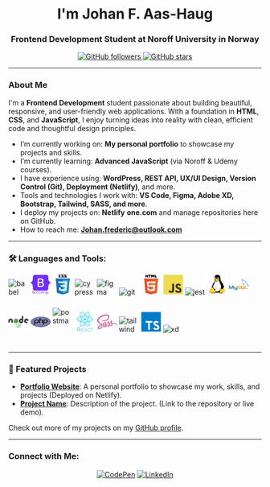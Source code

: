 <h1 align="center"> I'm Johan F. Aas-Haug</h1>
<h3 align="center">Frontend Development Student at Noroff University in Norway</h3>

<p align="center">
  <a href="https://github.com/johanf92?tab=repositories">
    <img src="https://img.shields.io/github/followers/johanf92?label=Followers&style=social" alt="GitHub followers" />
  </a>
  <a href="https://github.com/johanf92?tab=repositories">
    <img src="https://img.shields.io/github/stars/johanf92?label=Stars&style=social" alt="GitHub stars" />
  </a>
</p>

---

### About Me
I'm a **Frontend Development** student passionate about building beautiful, responsive, and user-friendly web applications. With a foundation in **HTML**, **CSS**, and **JavaScript**, I enjoy turning ideas into reality with clean, efficient code and thoughtful design principles.

-  I’m currently working on: **My personal portfolio** to showcase my projects and skills.
-  I’m currently learning: **Advanced JavaScript** (via Noroff & Udemy courses).
-  I have experience using: **WordPress, REST API, UX/UI Design, Version Control (Git), Deployment (Netlify)**, and more.
-  Tools and technologies I work with: **VS Code, Figma, Adobe XD, Bootstrap, Tailwind, SASS, and more**.
-  I deploy my projects on: **Netlify** **one.com** and manage repositories here on GitHub.
-  How to reach me: **[Johan.frederic@outlook.com](mailto:Johan.frederic@outlook.com)**

---

### 🛠️ Languages and Tools:
<p align="left"> 
  <a href="https://babeljs.io/" target="_blank" rel="noreferrer" style="text-decoration:none;"> 
    <img src="https://www.vectorlogo.zone/logos/babeljs/babeljs-icon.svg" alt="babel" width="40" height="40" style="display:inline-block;"/> 
  </a> 
  <a href="https://getbootstrap.com" target="_blank" rel="noreferrer" style="text-decoration:none;"> 
    <img src="https://raw.githubusercontent.com/devicons/devicon/master/icons/bootstrap/bootstrap-plain-wordmark.svg" alt="bootstrap" width="40" height="40" style="display:inline-block;"/> 
  </a> 
  <a href="https://www.w3schools.com/css/" target="_blank" rel="noreferrer" style="text-decoration:none;"> 
    <img src="https://raw.githubusercontent.com/devicons/devicon/master/icons/css3/css3-original-wordmark.svg" alt="css3" width="40" height="40" style="display:inline-block;"/> 
  </a> 
  <a href="https://www.cypress.io" target="_blank" rel="noreferrer" style="text-decoration:none;"> 
    <img src="https://raw.githubusercontent.com/simple-icons/simple-icons/6e46ec1fc23b60c8fd0d2f2ff46db82e16dbd75f/icons/cypress.svg" alt="cypress" width="40" height="40" style="display:inline-block;"/> 
  </a> 
  <a href="https://www.figma.com/" target="_blank" rel="noreferrer" style="text-decoration:none;"> 
    <img src="https://www.vectorlogo.zone/logos/figma/figma-icon.svg" alt="figma" width="40" height="40" style="display:inline-block;"/> 
  </a> 
  <a href="https://git-scm.com/" target="_blank" rel="noreferrer" style="text-decoration:none;"> 
    <img src="https://www.vectorlogo.zone/logos/git-scm/git-scm-icon.svg" alt="git" width="40" height="40" style="display:inline-block;"/> 
  </a> 
  <a href="https://www.w3.org/html/" target="_blank" rel="noreferrer" style="text-decoration:none;"> 
    <img src="https://raw.githubusercontent.com/devicons/devicon/master/icons/html5/html5-original-wordmark.svg" alt="html5" width="40" height="40" style="display:inline-block;"/> 
  </a> 
  <a href="https://developer.mozilla.org/en-US/docs/Web/JavaScript" target="_blank" rel="noreferrer" style="text-decoration:none;"> 
    <img src="https://raw.githubusercontent.com/devicons/devicon/master/icons/javascript/javascript-original.svg" alt="javascript" width="40" height="40" style="display:inline-block;"/> 
  </a> 
  <a href="https://jestjs.io" target="_blank" rel="noreferrer" style="text-decoration:none;"> 
    <img src="https://www.vectorlogo.zone/logos/jestjsio/jestjsio-icon.svg" alt="jest" width="40" height="40" style="display:inline-block;"/> 
  </a> 
  <a href="https://www.linux.org/" target="_blank" rel="noreferrer" style="text-decoration:none;"> 
    <img src="https://raw.githubusercontent.com/devicons/devicon/master/icons/linux/linux-original.svg" alt="linux" width="40" height="40" style="display:inline-block;"/> 
  </a> 
  <a href="https://www.mysql.com/" target="_blank" rel="noreferrer" style="text-decoration:none;"> 
    <img src="https://raw.githubusercontent.com/devicons/devicon/master/icons/mysql/mysql-original-wordmark.svg" alt="mysql" width="40" height="40" style="display:inline-block;"/> 
  </a> 
  <a href="https://nodejs.org" target="_blank" rel="noreferrer" style="text-decoration:none;"> 
    <img src="https://raw.githubusercontent.com/devicons/devicon/master/icons/nodejs/nodejs-original-wordmark.svg" alt="nodejs" width="40" height="40" style="display:inline-block;"/> 
  </a> 
  <a href="https://www.php.net" target="_blank" rel="noreferrer" style="text-decoration:none;"> 
    <img src="https://raw.githubusercontent.com/devicons/devicon/master/icons/php/php-original.svg" alt="php" width="40" height="40" style="display:inline-block;"/> 
  </a> 
  <a href="https://postman.com" target="_blank" rel="noreferrer" style="text-decoration:none;"> 
    <img src="https://www.vectorlogo.zone/logos/getpostman/getpostman-icon.svg" alt="postman" width="40" height="40" style="display:inline-block;"/> 
  </a> 
  <a href="https://reactjs.org/" target="_blank" rel="noreferrer" style="text-decoration:none;"> 
    <img src="https://raw.githubusercontent.com/devicons/devicon/master/icons/react/react-original-wordmark.svg" alt="react" width="40" height="40" style="display:inline-block;"/> 
  </a> 
  <a href="https://sass-lang.com" target="_blank" rel="noreferrer" style="text-decoration:none;"> 
    <img src="https://raw.githubusercontent.com/devicons/devicon/master/icons/sass/sass-original.svg" alt="sass" width="40" height="40" style="display:inline-block;"/> 
  </a> 
  <a href="https://tailwindcss.com/" target="_blank" rel="noreferrer" style="text-decoration:none;"> 
    <img src="https://www.vectorlogo.zone/logos/tailwindcss/tailwindcss-icon.svg" alt="tailwind" width="40" height="40" style="display:inline-block;"/> 
  </a> 
  <a href="https://www.typescriptlang.org/" target="_blank" rel="noreferrer" style="text-decoration:none;"> 
    <img src="https://raw.githubusercontent.com/devicons/devicon/master/icons/typescript/typescript-original.svg" alt="typescript" width="40" height="40" style="display:inline-block;"/> 
  </a> 
  <a href="https://www.adobe.com/products/xd.html" target="_blank" rel="noreferrer" style="text-decoration:none;"> 
    <img src="https://cdn.worldvectorlogo.com/logos/adobe-xd.svg" alt="xd" width="40" height="40" style="display:inline-block;"/> 
  </a> 
</p>



---

### 📄 Featured Projects
- **[Portfolio Website](#)**: A personal portfolio to showcase my work, skills, and projects (Deployed on Netlify).
- **[Project Name](#)**: Description of the project. (Link to the repository or live demo).

Check out more of my projects on my [GitHub profile](https://github.com/johanf92?tab=repositories).

---

### Connect with Me:
<p align="center">
  <a href="https://codepen.io/zarden92" target="_blank"><img align="center" src="https://raw.githubusercontent.com/rahuldkjain/github-profile-readme-generator/master/src/images/icons/Social/codepen.svg" alt="CodePen" height="30" width="40" /></a>
  <a href="https://linkedin.com/in/johanfredericaashaug" target="_blank"><img align="center" src="https://raw.githubusercontent.com/rahuldkjain/github-profile-readme-generator/master/src/images/icons/Social/linked-in-alt.svg" alt="LinkedIn" height="30" width="40" /></a>
</p>
